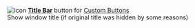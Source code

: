![icon](https://raw.github.com/Infocatcher/Custom_Buttons/master/Title_Bar/icon.png)&nbsp;<a href="http://infocatcher.github.io/Custom_Buttons/install/titleBar.html"><strong>Title Bar</strong></a> button for [Custom Buttons](https://addons.mozilla.org/addon/custom-buttons/)
<br>Show window title (if original title was hidden by some reasons)
